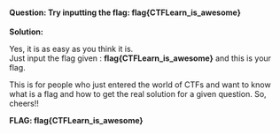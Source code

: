 
 #### Question: Try inputting the flag: flag{CTFLearn_is_awesome}<br>

**Solution:** <br>

Yes, it is as easy as you think it is.<br>
Just input the flag given : **flag{CTFLearn_is_awesome}** and this is your flag.<br>

This is for people who just entered the world of CTFs and want to know what is a flag and how to get the real solution for a given question.
So, cheers!!<br>

**FLAG: flag{CTFLearn_is_awesome}**
